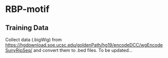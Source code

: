 # RBP-motif
## Training Data
Collect data (.bigWig) from https://hgdownload.soe.ucsc.edu/goldenPath/hg19/encodeDCC/wgEncodeSunyRipSeq/ and convert them to .bed files.
To be updated...

